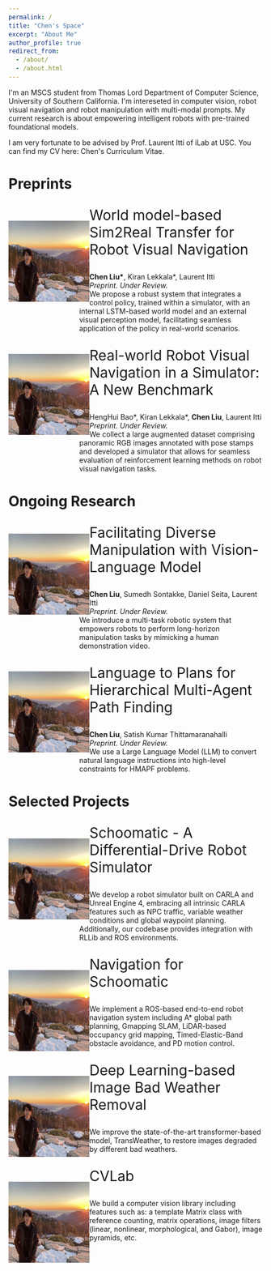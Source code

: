 ```yaml
---
permalink: /
title: "Chen's Space"
excerpt: "About Me"
author_profile: true
redirect_from: 
  - /about/
  - /about.html
---
```


I'm an MSCS student from <a href="https://www.cs.usc.edu/" style="text-decoration:none">Thomas Lord Department of Computer Science</a>, <a href="https://www.usc.edu/" style="text-decoration:none">University of Southern California</a>. I'm intereseted in computer vision, robot visual navigation and robot manipulation with multi-modal prompts. My current research is about empowering intelligent robots with pre-trained foundational models. 

I am very fortunate to be advised by <a href="http://ilab.usc.edu/itti/" style="text-decoration:none">Prof. Laurent Itti</a> of iLab at USC.
You can find my CV here: <a href="../assets/Chen_Liu_Resume.pdf" style="text-decoration:none">Chen's Curriculum Vitae</a>.

Preprints
========
<img  style="margin-top:2em;" align="left" src="../images/profile.png" width="160" height="160"/> 
<td>
    <a href="https://sites.google.com/usc.edu/world-model-sim2real" style="text-decoration:none">
        <p style="font-size:200%" style="margin-left:1.1em;">World model-based Sim2Real Transfer for Robot Visual Navigation</p>
    </a>
    <p style="margin-left:10em;"><strong>Chen Liu*</strong>, Kiran Lekkala*, Laurent Itti <br>
    <em>Preprint. Under Review. </em> <br>
    We propose a robust system that integrates a control policy, trained within a simulator, with an internal LSTM-based world model and an external visual perception model, facilitating seamless application of the policy in real-world scenarios.</p>
</td>
<img  style="margin-top:2em;" align="left" src="../images/profile.png" width="160" height="160"/> 
<td>
    <p style="font-size:200%" style="margin-left:1.1em;">Real-world Robot Visual Navigation in a Simulator: A New Benchmark</p>
    <p style="margin-left:10em;">HengHui Bao*, Kiran Lekkala*, <strong>Chen Liu</strong>, Laurent Itti <br>
    <em>Preprint. Under Review. </em> <br>
    We collect a large augmented dataset comprising panoramic RGB images annotated with pose stamps and developed a simulator that allows for seamless evaluation of reinforcement learning methods on robot visual navigation tasks.</p>
</td>

Ongoing Research
========
<img  style="margin-top:2em;" align="left" src="../images/profile.png" width="160" height="160"/> 
<td>
    <p style="font-size:200%" style="margin-left:1.1em;">Facilitating Diverse Manipulation with Vision-Language Model</p>
    <p style="margin-left:10em;"><strong>Chen Liu</strong>, Sumedh Sontakke, Daniel Seita, Laurent Itti <br>
    <em>Preprint. Under Review. </em> <br>
    We introduce a multi-task robotic system that empowers robots to perform long-horizon manipulation tasks by mimicking a human demonstration video.</p>
</td>
<img  style="margin-top:2em;" align="left" src="../images/profile.png" width="160" height="160"/> 
<td>
    <p style="font-size:200%" style="margin-left:1.1em;">Language to Plans for Hierarchical Multi-Agent Path Finding</p>
    <p style="margin-left:10em;"><strong>Chen Liu</strong>, Satish Kumar Thittamaranahalli <br>
    <em>Preprint. Under Review. </em> <br>
    We use a Large Language Model (LLM) to convert natural language instructions into high-level constraints for HMAPF problems. </p>
</td>

Selected Projects
========
<img  style="margin-top:2em;" align="left" src="../images/profile.png" width="160" height="160"/> 
<td>
    <a href="https://github.com/crellian/carla-scoomatic" style="text-decoration:none">
        <p style="font-size:200%" style="margin-left:1.1em;">Schoomatic  - A Differential-Drive Robot Simulator</p>
    </a>
    <p style="margin-left:10em;">
    We develop a robot simulator built on CARLA and Unreal Engine 4, embracing all intrinsic CARLA features such as NPC traffic, variable weather conditions and global waypoint planning. Additionally, our codebase provides integration with RLLib and ROS environments.</p>
</td>
<img  style="margin-top:2em;" align="left" src="../images/profile.png" width="160" height="160"/> 
<td>
    <a href="https://github.com/crellian/BeoPlan" style="text-decoration:none">
        <p style="font-size:200%" style="margin-left:1.1em;">Navigation for Schoomatic</p>
    </a>
    <p style="margin-left:10em;">
    We implement a ROS-based end-to-end robot navigation system including A* global path planning, Gmapping SLAM, LiDAR-based occupancy grid mapping, Timed-Elastic-Band obstacle avoidance, and PD motion control.</p>
</td>
<img  style="margin-top:2em;" align="left" src="../images/profile.png" width="160" height="160"/> 
<td>
    <a href="../assets/weather.pdf" style="text-decoration:none">
        <p style="font-size:200%" style="margin-left:1.1em;">Deep Learning-based Image Bad Weather Removal</p>
    </a>
    <p style="margin-left:10em;">
    We improve the state-of-the-art transformer-based model, TransWeather, to restore images degraded by different bad weathers.</p>
</td>
<img  style="margin-top:2em;" align="left" src="../images/profile.png" width="160" height="160"/> 
<td>
    <a href="https://github.com/crellian/CVLab" style="text-decoration:none">
        <p style="font-size:200%" style="margin-left:1.1em;">CVLab</p>
    </a>
    <p style="margin-left:10em;">
    We build a computer vision library including features such as: a template Matrix class with reference counting, matrix operations, image filters (linear, nonlinear, morphological, and Gabor), image pyramids, etc.</p>
</td>

